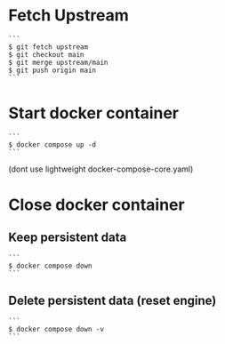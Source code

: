 # Fetch Upstream
    ```
    $ git fetch upstream
    $ git checkout main
    $ git merge upstream/main
    $ git push origin main
    ```
# Start docker container
    ```
    $ docker compose up -d
    ```
(dont use lightweight docker-compose-core.yaml)

# Close docker container

## Keep persistent data
    ```
    $ docker compose down
    ```
## Delete persistent data (reset engine)
    ```
    $ docker compose down -v
    ```

